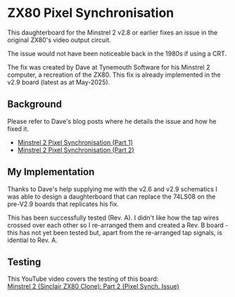 # ZX80 Pixel Synchronisation
This daughterboard for the Minstrel 2 v2.8 or earlier fixes an issue in the original ZX80's video output circuit.<br>

The issue would not have been noticeable back in the 1980s if using a CRT.<br>

The fix was created by Dave at Tynemouth Software for his Minstrel 2 computer, a recreation of the ZX80.  This fix is already implemented in the v2.9 board (latest as at May-2025).<br>

## Background
Please refer to Dave's blog posts where he details the issue and how he fixed it.<br>
- [Minstrel 2 Pixel Synchronisation (Part 1)](http://blog.tynemouthsoftware.co.uk/2022/09/minstrel-2-pixel-synchronisation-part-1.html)
- [Minstrel 2 Pixel Synchronisation (Part 2)](http://blog.tynemouthsoftware.co.uk/2022/09/minstrel-2-pixel-synchronisation-part-2.html)

## My Implementation
Thanks to Dave's help supplying me with the v2.6 and v2.9 schematics I was able to design a daughterboard that can replace the 74LS08 on the pre-V2.9 boards that replicates his fix.<br>

This has been successfully tested (Rev. A).  I didn't like how the tap wires crossed over each other so I re-arranged them and created a Rev. B board - this has not yet been tested but, apart from the re-arranged tap signals, is idential to Rev. A.<br>

## Testing
This YouTube video covers the testing of this board:<br>
[Minstrel 2 (Sinclair ZX80 Clone): Part 2 (Pixel Synch. Issue)](https://youtu.be/O-Urgigq2Vk)
